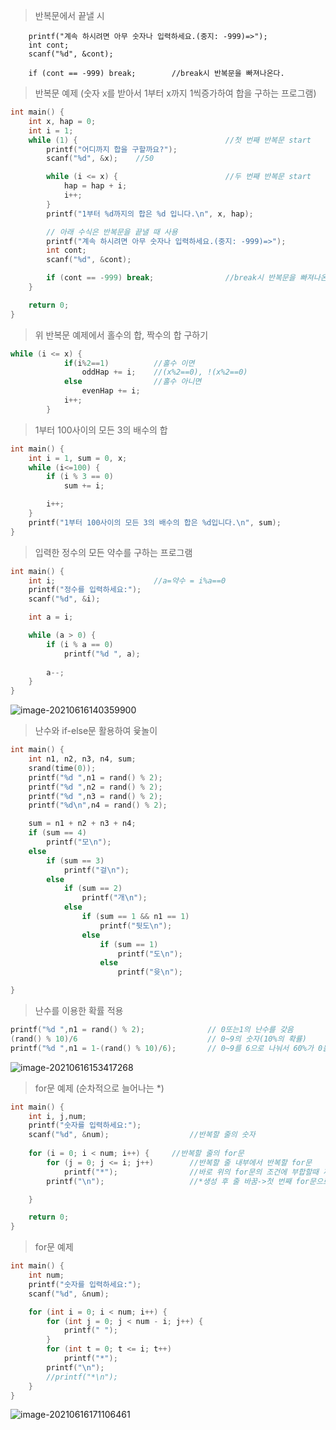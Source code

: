 > 반복문에서 끝낼 시

		printf("계속 하시려면 아무 숫자나 입력하세요.(중지: -999)=>");
		int cont;
		scanf("%d", &cont);
	
		if (cont == -999) break;		//break시 반복문을 빠져나온다.
	



> 반복문 예제 (숫자 x를 받아서 1부터 x까지 1씩증가하여 합을 구하는 프로그램)

```c
int main() {
	int x, hap = 0;
	int i = 1;
	while (1) {									//첫 번째 반복문 start
		printf("어디까지 합을 구할까요?");
		scanf("%d", &x);	//50

		while (i <= x) {						//두 번째 반복문 start
			hap = hap + i;
			i++;
		}
		printf("1부터 %d까지의 합은 %d 입니다.\n", x, hap);

        // 아래 수식은 반복문을 끝낼 때 사용
		printf("계속 하시려면 아무 숫자나 입력하세요.(중지: -999)=>");
		int cont;
		scanf("%d", &cont);

		if (cont == -999) break;				//break시 반복문을 빠져나온다.
	}

	return 0;
}
```



> 위 반복문 예제에서 홀수의 합, 짝수의 합 구하기

```c
while (i <= x) {
			if(i%2==1)			//홀수 이면
				oddHap += i;	//(x%2==0), !(x%2==0)
			else				//홀수 아니면
				evenHap += i;
			i++;
		}
```



> 1부터 100사이의 모든 3의 배수의 합

```c
int main() {
	int i = 1, sum = 0, x;
	while (i<=100) {
		if (i % 3 == 0)
			sum += i;

		i++;
	}
	printf("1부터 100사이의 모든 3의 배수의 합은 %d입니다.\n", sum);
}
```



> 입력한 정수의 모든 약수를 구하는 프로그램

```c
int main() {	
	int i;						//a=약수 = i%a==0
	printf("정수를 입력하세요:");
	scanf("%d", &i);

	int a = i;

	while (a > 0) {
		if (i % a == 0)
			printf("%d ", a);
			
		a--;
	}
}
```



![image-20210616140359900](C:\Users\someone\AppData\Roaming\Typora\typora-user-images\image-20210616140359900.png)



> 난수와 if-else문 활용하여 윷놀이

```c
int main() {
	int n1, n2, n3, n4, sum;
	srand(time(0));
	printf("%d ",n1 = rand() % 2);
	printf("%d ",n2 = rand() % 2);
	printf("%d ",n3 = rand() % 2);
	printf("%d\n",n4 = rand() % 2);

	sum = n1 + n2 + n3 + n4;
	if (sum == 4)
		printf("모\n");
	else
		if (sum == 3)
			printf("걸\n");
		else
			if (sum == 2)
				printf("개\n");
			else
				if (sum == 1 && n1 == 1)
					printf("뒷도\n");
				else
					if (sum == 1)
						printf("도\n");
					else
						printf("윳\n");

}
```



> 난수를 이용한 확률 적용

```c
printf("%d ",n1 = rand() % 2);				// 0또는1의 난수를 갖음
(rand() % 10)/6								// 0~9의 숫자(10%의 확률)
printf("%d ",n1 = 1-(rand() % 10)/6);		// 0~9를 6으로 나눠서 60%가 0을 갖는 식
```

![image-20210616153417268](C:\Users\someone\AppData\Roaming\Typora\typora-user-images\image-20210616153417268.png)



> for문 예제 (순차적으로 늘어나는 *)

```c
int main() {
	int i, j,num;
	printf("숫자를 입력하세요:");
	scanf("%d", &num);					//반복할 줄의 숫자
	
	for (i = 0; i < num; i++) {		//반복할 줄의 for문
		for (j = 0; j <= i; j++)		//반복할 줄 내부에서 반복할 for문
			printf("*");				//바로 위의 for문의 조건에 부합할때 까지 *생성
		printf("\n");					//*생성 후 줄 바꿈->첫 번째 for문으로 루프

	}

	return 0;
}
```



> for문 예제

```c
int main() {
	int num;
	printf("숫자를 입력하세요:");
	scanf("%d", &num);

	for (int i = 0; i < num; i++) {
		for (int j = 0; j < num - i; j++) {
			printf(" ");
		}
		for (int t = 0; t <= i; t++)
			printf("*");
		printf("\n");
		//printf("*\n");
	}
}
```

![image-20210616171106461](C:\Users\someone\AppData\Roaming\Typora\typora-user-images\image-20210616171106461.png)




